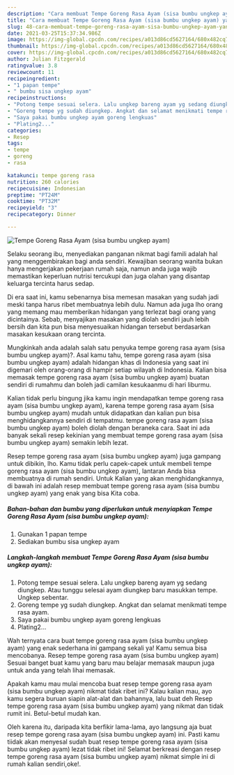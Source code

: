 ```yaml
---
description: "Cara membuat Tempe Goreng Rasa Ayam (sisa bumbu ungkep ayam) yang enak dan Mudah Dibuat"
title: "Cara membuat Tempe Goreng Rasa Ayam (sisa bumbu ungkep ayam) yang enak dan Mudah Dibuat"
slug: 48-cara-membuat-tempe-goreng-rasa-ayam-sisa-bumbu-ungkep-ayam-yang-enak-dan-mudah-dibuat
date: 2021-03-25T15:37:34.986Z
image: https://img-global.cpcdn.com/recipes/a013d86cd5627164/680x482cq70/tempe-goreng-rasa-ayam-sisa-bumbu-ungkep-ayam-foto-resep-utama.jpg
thumbnail: https://img-global.cpcdn.com/recipes/a013d86cd5627164/680x482cq70/tempe-goreng-rasa-ayam-sisa-bumbu-ungkep-ayam-foto-resep-utama.jpg
cover: https://img-global.cpcdn.com/recipes/a013d86cd5627164/680x482cq70/tempe-goreng-rasa-ayam-sisa-bumbu-ungkep-ayam-foto-resep-utama.jpg
author: Julian Fitzgerald
ratingvalue: 3.8
reviewcount: 11
recipeingredient:
- "1 papan tempe"
- " bumbu sisa ungkep ayam"
recipeinstructions:
- "Potong tempe sesuai selera. Lalu ungkep bareng ayam yg sedang diungkep. Atau tunggu selesai ayam diungkep baru masukkan tempe. Ungkep sebentar."
- "Goreng tempe yg sudah diungkep. Angkat dan selamat menikmati tempe rasa ayam."
- "Saya pakai bumbu ungkep ayam goreng lengkuas"
- "Plating2..."
categories:
- Resep
tags:
- tempe
- goreng
- rasa

katakunci: tempe goreng rasa 
nutrition: 260 calories
recipecuisine: Indonesian
preptime: "PT24M"
cooktime: "PT32M"
recipeyield: "3"
recipecategory: Dinner

---
```



![Tempe Goreng Rasa Ayam (sisa bumbu ungkep ayam)](https://img-global.cpcdn.com/recipes/a013d86cd5627164/680x482cq70/tempe-goreng-rasa-ayam-sisa-bumbu-ungkep-ayam-foto-resep-utama.jpg)

Selaku seorang ibu, menyediakan panganan nikmat bagi famili adalah hal yang menggembirakan bagi anda sendiri. Kewajiban seorang  wanita bukan hanya mengerjakan pekerjaan rumah saja, namun anda juga wajib memastikan keperluan nutrisi tercukupi dan juga olahan yang disantap keluarga tercinta harus sedap.

Di era  saat ini, kamu sebenarnya bisa memesan masakan yang sudah jadi meski tanpa harus ribet membuatnya lebih dulu. Namun ada juga lho orang yang memang mau memberikan hidangan yang terlezat bagi orang yang dicintainya. Sebab, menyajikan masakan yang diolah sendiri jauh lebih bersih dan kita pun bisa menyesuaikan hidangan tersebut berdasarkan masakan kesukaan orang tercinta. 



Mungkinkah anda adalah salah satu penyuka tempe goreng rasa ayam (sisa bumbu ungkep ayam)?. Asal kamu tahu, tempe goreng rasa ayam (sisa bumbu ungkep ayam) adalah hidangan khas di Indonesia yang saat ini digemari oleh orang-orang di hampir setiap wilayah di Indonesia. Kalian bisa memasak tempe goreng rasa ayam (sisa bumbu ungkep ayam) buatan sendiri di rumahmu dan boleh jadi camilan kesukaanmu di hari liburmu.

Kalian tidak perlu bingung jika kamu ingin mendapatkan tempe goreng rasa ayam (sisa bumbu ungkep ayam), karena tempe goreng rasa ayam (sisa bumbu ungkep ayam) mudah untuk didapatkan dan kalian pun bisa menghidangkannya sendiri di tempatmu. tempe goreng rasa ayam (sisa bumbu ungkep ayam) boleh diolah dengan beraneka cara. Saat ini ada banyak sekali resep kekinian yang membuat tempe goreng rasa ayam (sisa bumbu ungkep ayam) semakin lebih lezat.

Resep tempe goreng rasa ayam (sisa bumbu ungkep ayam) juga gampang untuk dibikin, lho. Kamu tidak perlu capek-capek untuk membeli tempe goreng rasa ayam (sisa bumbu ungkep ayam), lantaran Anda bisa membuatnya di rumah sendiri. Untuk Kalian yang akan menghidangkannya, di bawah ini adalah resep membuat tempe goreng rasa ayam (sisa bumbu ungkep ayam) yang enak yang bisa Kita coba.

<!--inarticleads1-->

##### Bahan-bahan dan bumbu yang diperlukan untuk menyiapkan Tempe Goreng Rasa Ayam (sisa bumbu ungkep ayam):

1. Gunakan 1 papan tempe
1. Sediakan  bumbu sisa ungkep ayam




<!--inarticleads2-->

##### Langkah-langkah membuat Tempe Goreng Rasa Ayam (sisa bumbu ungkep ayam):

1. Potong tempe sesuai selera. Lalu ungkep bareng ayam yg sedang diungkep. Atau tunggu selesai ayam diungkep baru masukkan tempe. Ungkep sebentar.
1. Goreng tempe yg sudah diungkep. Angkat dan selamat menikmati tempe rasa ayam.
1. Saya pakai bumbu ungkep ayam goreng lengkuas
1. Plating2...




Wah ternyata cara buat tempe goreng rasa ayam (sisa bumbu ungkep ayam) yang enak sederhana ini gampang sekali ya! Kamu semua bisa mencobanya. Resep tempe goreng rasa ayam (sisa bumbu ungkep ayam) Sesuai banget buat kamu yang baru mau belajar memasak maupun juga untuk anda yang telah lihai memasak.

Apakah kamu mau mulai mencoba buat resep tempe goreng rasa ayam (sisa bumbu ungkep ayam) nikmat tidak ribet ini? Kalau kalian mau, ayo kamu segera buruan siapin alat-alat dan bahannya, lalu buat deh Resep tempe goreng rasa ayam (sisa bumbu ungkep ayam) yang nikmat dan tidak rumit ini. Betul-betul mudah kan. 

Oleh karena itu, daripada kita berfikir lama-lama, ayo langsung aja buat resep tempe goreng rasa ayam (sisa bumbu ungkep ayam) ini. Pasti kamu tiidak akan menyesal sudah buat resep tempe goreng rasa ayam (sisa bumbu ungkep ayam) lezat tidak ribet ini! Selamat berkreasi dengan resep tempe goreng rasa ayam (sisa bumbu ungkep ayam) nikmat simple ini di rumah kalian sendiri,oke!.

